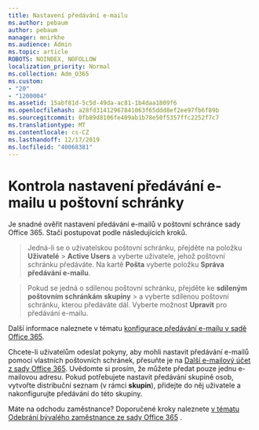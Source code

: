 ```yaml
---
title: Nastavení předávání e-mailu
ms.author: pebaum
author: pebaum
manager: mnirkhe
ms.audience: Admin
ms.topic: article
ROBOTS: NOINDEX, NOFOLLOW
localization_priority: Normal
ms.collection: Adm_O365
ms.custom:
- "20"
- "1200004"
ms.assetid: 15abf81d-5c5d-49da-ac81-1b4daa1809f6
ms.openlocfilehash: a28fd31412967841063f65ddd8ef2ee97fb6f89b
ms.sourcegitcommit: 0fb89d8106fe409ab1b78e50f5357ffc2252f7c7
ms.translationtype: MT
ms.contentlocale: cs-CZ
ms.lasthandoff: 12/17/2019
ms.locfileid: "40068381"
---
```

# <a name="check-the-email-forwarding-settings-for-a-mailbox"></a>Kontrola nastavení předávání e-mailu u poštovní schránky

Je snadné ověřit nastavení předávání e-mailů v poštovní schránce sady Office 365. Stačí postupovat podle následujících kroků.
  
> Jedná-li se o uživatelskou poštovní schránku, přejděte na položku **Uživatelé** \> **Active Users** a vyberte uživatele, jehož poštovní schránku předáváte. Na kartě **Pošta** vyberte položku **Správa předávání e-mailu**.

> Pokud se jedná o sdílenou poštovní schránku, přejděte ke **sdíleným poštovním schránkám** **skupiny** \> a vyberte sdílenou poštovní schránku, kterou předáváte dál. Vyberte možnost **Upravit** pro předávání e-mailu.

Další informace naleznete v tématu [konfigurace předávání e-mailu v sadě Office 365](https://docs.microsoft.com/office365/admin/email/configure-email-forwarding).
  
Chcete-li uživatelům odeslat pokyny, aby mohli nastavit předávání e-mailů pomocí vlastních poštovních schránek, přesuňte je na [Další e-mailový účet z sady Office 365](https://support.office.com/article/Forward-email-from-Office-365-to-another-email-account-1ed4ee1e-74f8-4f53-a174-86b748ff6a0e). Uvědomte si prosím, že můžete předat pouze jednu e-mailovou adresu. Pokud potřebujete nastavit předávání skupině osob, vytvořte distribuční seznam (v rámci **skupin**), přidejte do něj uživatele a nakonfigurujte předávání do této skupiny.
  
Máte na odchodu zaměstnance? Doporučené kroky naleznete [v tématu Odebrání bývalého zaměstnance ze sady Office 365](https://docs.microsoft.com/office365/admin/add-users/remove-former-employee) .